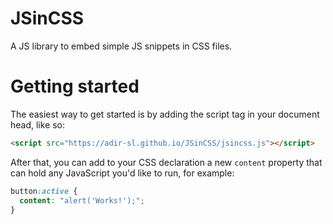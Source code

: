 # JSinCSS
A JS library to embed simple JS snippets in CSS files.

# Getting started
The easiest way to get started is by adding the script tag in your document head, like so:
```HTML
<script src="https://adir-sl.github.io/JSinCSS/jsincss.js"></script>
```

After that, you can add to your CSS declaration a new ```content``` property that can hold any JavaScript you'd like to run, for example:
```CSS
button:active {
  content: "alert('Works!');";
}
```